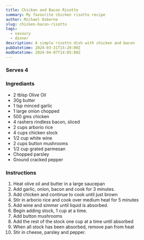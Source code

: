 ```yaml
---
title: Chicken and Bacon Risotto
summary: My favourite chicken risotto recipe
author: Michael Osborne
slug: chicken-bacon-risotto
tags:
  - savoury
  - dinner
description: A simple risotto dish with chicken and bacon
pubDatetime: 2024-03-31T15:20:00Z
modDatetime: 2024-04-07T14:05:00Z
---
```


### Serves 4

### Ingrediants
* 2 tblsp Olive Oil
* 30g butter
* 1 tsp minced garlic
* 1 large onion chopped
* 500 gms chicken
* 4 rashers rindless bacon, sliced
* 2 cups arborio rice
* 4 cups chicken stock
* 1/2 cup white wine
* 2 cups button mushrooms
* 1/2 cup grated parmesan
* Chopped parsley
* Ground cracked pepper

### Instructions
1. Heat olive oil and butter in a large saucepan
1. Add garlic, onion, bacon and cook for 3 minutes.
1. Add chicken and continue to cook until just brown
1. Stir in arborio rice and cook over medium heat for 5 minutes
1. Add wine and simmer until liquid is absorbed.
1. Begin adding stock, 1 cup at a time.
1. Add button mushrooms
1. Add the rest of the stock one cup at a time until absorbed
1. When all stock has been absorbed, remove pan from heat
1. Stir in cheese, parsley and pepper.
